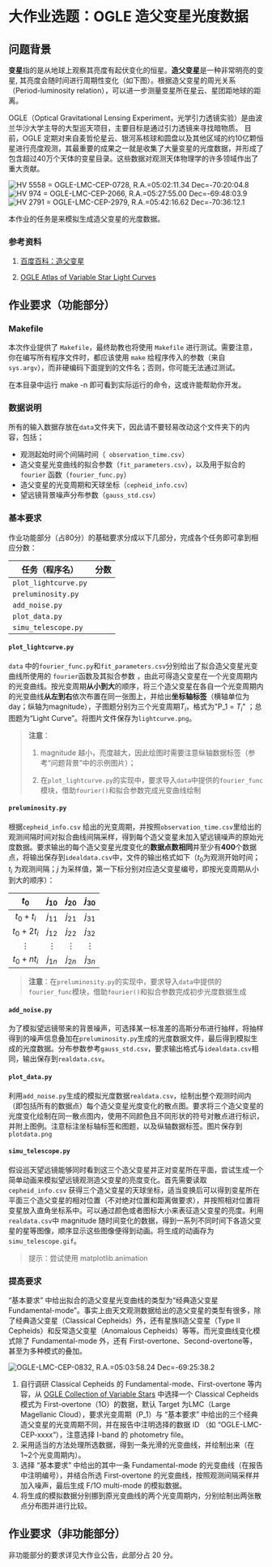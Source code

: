 # 大作业选题：OGLE 造父变星光度数据

## 问题背景

**变星**指的是从地球上观察其亮度有起伏变化的恒星。**造父变星**是一种非常明亮的变星, 其亮度会随时间进行周期性变化（如下图）。根据造父变星的周光关系（Period-luminosity relation），可以进一步测量变星所在星云、星团距地球的距离。

OGLE（Optical Gravitational Lensing Experiment，光学引力透镜实验）是由波兰华沙大学主导的大型巡天项目，主要目标是通过引力透镜来寻找暗物质。
目前，OGLE 定期对来自麦哲伦星云、银河系核球和圆盘以及其他区域的约10亿颗恒星进行亮度观测，其最重要的成果之一就是收集了大量变星的光度数据，并形成了包含超过40万个天体的变星目录。这些数据对观测天体物理学的许多领域作出了重大贡献。

![HV 5558 = OGLE-LMC-CEP-0728, R.A.=05:02:11.34 Dec=-70:20:04.8](http://ogle.astrouw.edu.pl/atlas/lcurves/OGLE-LMC-CEP-0728.gif)![HV 974 = OGLE-LMC-CEP-2066, R.A.=05:27:55.00 Dec=-69:48:03.9](http://ogle.astrouw.edu.pl/atlas/lcurves/OGLE-LMC-CEP-2066.gif)![HV 2791 = OGLE-LMC-CEP-2979, R.A.=05:42:16.62 Dec=-70:36:12.1](http://ogle.astrouw.edu.pl/atlas/lcurves/OGLE-LMC-CEP-2979.gif)

本作业的任务是来模拟生成造父变星的光度数据。

### 参考资料

1. [百度百科：造父变星](https://baike.baidu.com/item/%E9%80%A0%E7%88%B6%E5%8F%98%E6%98%9F/101794?fr=aladdin)

2. [OGLE Atlas of Variable Star Light Curves](http://ogle.astrouw.edu.pl/atlas/index.html)

## 作业要求（功能部分）

### Makefile

本次作业提供了 `Makefile`，最终助教也将使用 `Makefile` 进行测试。需要注意，你在编写所有程序文件时，都应该使用 `make` 给程序传入的参数（来自 `sys.argv`），而非硬编码下面提到的文件名；否则，你可能无法通过测试。

在本目录中运行 make -n 即可看到实际运行的命令，这或许能帮助你开发。

### 数据说明

所有的输入数据存放在`data`文件夹下，因此请不要轻易改动这个文件夹下的内容，包括；

+ 观测起始时间个间隔时间（` observation_time.csv`）
+ 造父变星光变曲线的拟合参数（`fit_parameters.csv`），以及用于拟合的 `fourier` 函数（`fourier_func.py`）
+ 造父变星的光变周期和天球坐标（`cepheid_info.csv`）
+ 望远镜背景噪声分布参数（`gauss_std.csv`）

### 基本要求

作业功能部分（占80分）的基础要求分成以下几部分，完成各个任务即可拿到相应分数：

| 任务（程序名）       | 分数 |
| -------------------- | ---- |
| `plot_lightcurve.py` |      |
| `preluminosity.py`   |      |
| `add_noise.py`       |      |
| `plot_data.py`       |      |
| `simu_telescope.py`  |      |



#### `plot_lightcurve.py`

`data` 中的`fourier_func.py`和`fit_parameters.csv`分别给出了拟合造父变星光变曲线所使用的 `fourier`函数及其拟合参数 ，由此可得造父变星在一个光变周期内的光变曲线。按光变周期**从小到大**的顺序，将三个造父变星在各自一个光变周期内的光变曲线**从左到右**依次布置在同一张图上，并给出**坐标轴标签**（横轴单位为day；纵轴为magnitude），子图题分别为三个光变周期$T_i$，格式为"P_1 = $T_i$" ；总图题为“Light Curve”。将图片文件保存为`lightcurve.png`。

> **注意**：
>
> 1. magnitude 越小，亮度越大，因此绘图时需要注意纵轴数据标签（参考“问题背景”中的示例图片）；
>
> 2. 在`plot_lightcurve.py`的实现中，要求导入`data`中提供的`fourier_func`模块，借助`fourier()`和拟合参数完成光变曲线绘制

#### `preluminosity.py`

根据`cepheid_info.csv` 给出的光变周期，并按照`observation_time.csv`里给出的观测间隔时间对拟合曲线间隔采样，得到每个造父变星未加入望远镜噪声的原始光度数据。要求输出的每个造父变星光度变化的**数据点数相同**并至少有**400**个数据点，将输出保存到`idealdata.csv`中，文件的输出格式如下（$t_0$为观测开始时间；$t_i$ 为观测间隔；$j$ 为采样值，第一下标分别对应造父变星编号，即按光变周期从小到大的顺序）：

|   $t_0$    | $j_{10}$ | $j_{20}$ | $j_{30}$ |
| :--------: | :------: | :------: | :------: |
| $t_0+t_i$  | $j_{11}$ | $j_{21}$ | $j_{31}$ |
| $t_0+2t_i$ | $j_{12}$ | $j_{22}$ | $j_{32}$ |
|  $\vdots$  | $\vdots$ | $\vdots$ | $\vdots$ |
| $t_0+nt_i$ | $j_{1n}$ | $j_{2n}$ | $j_{3n}$ |

> **注意**：在`preluminosity.py`的实现中，要求导入`data`中提供的`fourier_func`模块，借助`fourier()`和拟合参数完成初步光度数据生成

#### `add_noise.py`

为了模拟望远镜带来的背景噪声，可选择某一标准差的高斯分布进行抽样，将抽样得到的噪声信息叠加在`preluminosity.py`生成的光度数据文件，最后得到模拟生成的光度数据。分布参数参考`gauss_std.csv`，要求输出格式与`idealdata.csv`相同，输出保存到`realdata.csv`。

#### `plot_data.py`

利用`add_noise.py`生成的模拟光度数据`realdata.csv`，绘制出整个观测时间内（即包括所有的数据点）每个造父变星光度变化的散点图。要求将三个造父变星的光度变化绘制在同一散点图内，使用不同颜色且不同形状的符号对散点进行标识，并附上图例。注意标注坐标轴标签和图题，以及纵轴数据标签。图片保存到`plotdata.png`

#### `simu_telescope.py`

假设巡天望远镜能够同时看到这三个造父变星并正对变星所在平面，尝试生成一个简单动画来模拟望远镜观测造父变星的亮度变化。首先需要读取`cepheid_info.csv` 获得三个造父变星的天球坐标，适当变换后可以得到变星所在平面三个造父变星的相对位置（不对绝对位置和距离做要求），并按照相对位置将变星放入直角坐标系中。可以通过颜色或者图标大小来表征造父变星的亮度。利用`realdata.csv`中 magnitude 随时间变化的数据，得到一系列不同时间下各造父变星的星等图像，顺序显示这些图像便得到动画。将生成的动画存为`simu_telescope.gif`。

> 提示：尝试使用 matplotlib.animation

### 提高要求

“基本要求” 中给出拟合的造父变星光变曲线的类型为“经典造父变星 Fundamental-mode”。事实上由天文观测数据给出的造父变星的类型有很多，除了经典造父变星（Classical Cepheids）外，还有星族Ⅱ造父变星（Type II Cepheids）和反常造父变星（Anomalous Cepheids）等等。而光变曲线变化模式除了 Fundamental-mode 外，还有 First-overtone、Second-overtone等，甚至为多种模式的叠加。

![OGLE-LMC-CEP-0832, R.A.=05:03:58.24 Dec=-69:25:38.2](http://ogle.astrouw.edu.pl/atlas/lcurves/OGLE-LMC-CEP-0832.gif)

1. 自行调研 Classical Cepheids 的 Fundamental-mode、First-overtone 等内容，从 [OGLE Collection of Variable Stars](http://ogledb.astrouw.edu.pl/~ogle/OCVS/index.php) 中选择一个 Classical Cepheids 模式为 First-overtone（1O）的数据，默认 Target 为LMC（Large Magellanic Cloud），要求光变周期（P_1）与 “基本要求” 中给出的三个经典造父变星的光变周期不同，并在报告中注明选择的数据 ID （如 “OGLE-LMC-CEP-xxxx”），注意选择 I-band 的 photometry file。
2. 采用适当的方法处理所选数据，得到一条光滑的光变曲线，并绘制出来（在1~2个光变周期内）。
3. 选择 “基本要求” 中给出的其中一条 Fundamental-mode 的光变曲线（在报告中注明编号），并结合所选 First-overtone 的光变曲线，按照观测间隔采样并加入噪声，最后生成 F/1O multi-mode 的模拟数据。
4. 将生成的模拟数据分别挪到原光变曲线的两个光变周期内，分别绘制出两张散点分布图并进行比较。

## 作业要求（非功能部分）
非功能部分的要求详见大作业公告，此部分占 20 分。
